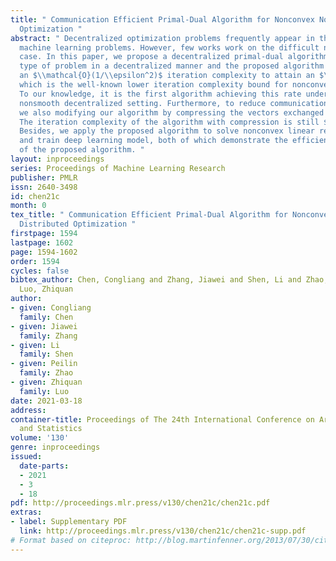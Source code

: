 ```yaml
---
title: " Communication Efficient Primal-Dual Algorithm for Nonconvex Nonsmooth Distributed
  Optimization "
abstract: " Decentralized optimization problems frequently appear in the large scale
  machine learning problems. However, few works work on the difficult nonconvex nonsmooth
  case. In this paper, we propose a decentralized primal-dual algorithm to solve this
  type of problem in a decentralized manner and the proposed algorithm can achieve
  an $\\mathcal{O}(1/\\epsilon^2)$ iteration complexity to attain an $\\epsilon-$solution,
  which is the well-known lower iteration complexity bound for nonconvex optimization.
  To our knowledge, it is the first algorithm achieving this rate under a nonconvex,
  nonsmooth decentralized setting. Furthermore, to reduce communication overhead,
  we also modifying our algorithm by compressing the vectors exchanged between agents.
  The iteration complexity of the algorithm with compression is still $\\mathcal{O}(1/\\epsilon^2)$.
  Besides, we apply the proposed algorithm to solve nonconvex linear regression problem
  and train deep learning model, both of which demonstrate the efficiency and efficacy
  of the proposed algorithm. "
layout: inproceedings
series: Proceedings of Machine Learning Research
publisher: PMLR
issn: 2640-3498
id: chen21c
month: 0
tex_title: " Communication Efficient Primal-Dual Algorithm for Nonconvex Nonsmooth
  Distributed Optimization "
firstpage: 1594
lastpage: 1602
page: 1594-1602
order: 1594
cycles: false
bibtex_author: Chen, Congliang and Zhang, Jiawei and Shen, Li and Zhao, Peilin and
  Luo, Zhiquan
author:
- given: Congliang
  family: Chen
- given: Jiawei
  family: Zhang
- given: Li
  family: Shen
- given: Peilin
  family: Zhao
- given: Zhiquan
  family: Luo
date: 2021-03-18
address:
container-title: Proceedings of The 24th International Conference on Artificial Intelligence
  and Statistics
volume: '130'
genre: inproceedings
issued:
  date-parts:
  - 2021
  - 3
  - 18
pdf: http://proceedings.mlr.press/v130/chen21c/chen21c.pdf
extras:
- label: Supplementary PDF
  link: http://proceedings.mlr.press/v130/chen21c/chen21c-supp.pdf
# Format based on citeproc: http://blog.martinfenner.org/2013/07/30/citeproc-yaml-for-bibliographies/
---
```

